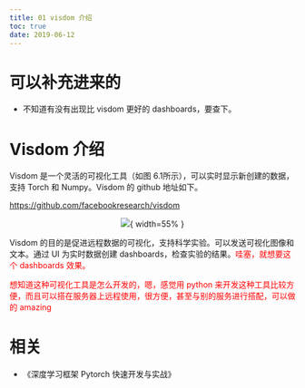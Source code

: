 ```yaml
---
title: 01 visdom 介绍
toc: true
date: 2019-06-12
---
```

# 可以补充进来的

- 不知道有没有出现比 visdom 更好的 dashboards，要查下。

# Visdom 介绍

Visdom 是一个灵活的可视化工具（如图 6.1所示），可以实时显示新创建的数据，支持 Torch 和 Numpy。Visdom 的 github 地址如下。

https://github.com/facebookresearch/visdom

<center>

![](http://images.iterate.site/blog/image/20190615/KFVMsoL48gF2.png?imageslim){ width=55% }

</center>

Visdom 的目的是促进远程数据的可视化，支持科学实验。可以发送可视化图像和文本。通过 UI 为实时数据创建 dashboards，检查实验的结果。<span style="color:red;">哇塞，就想要这个 dashboards 效果。</span>

<span style="color:red;">想知道这种可视化工具是怎么开发的，嗯，感觉用 python 来开发这种工具比较方便，而且可以搭在服务器上远程使用，很方便，甚至与别的服务进行搭配，可以做的 amazing </span>





# 相关

- 《深度学习框架 Pytorch 快速开发与实战》
